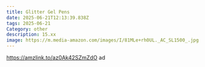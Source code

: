 ```yaml
---
title: Glitter Gel Pens
date: 2025-06-21T12:13:39.838Z
tags: 2025-06-21
Category: other
description: 15.xx
image: https://m.media-amazon.com/images/I/81MLe+rh0UL._AC_SL1500_.jpg
---
```

https://amzlink.to/az0Ak42SZmZdO  ad